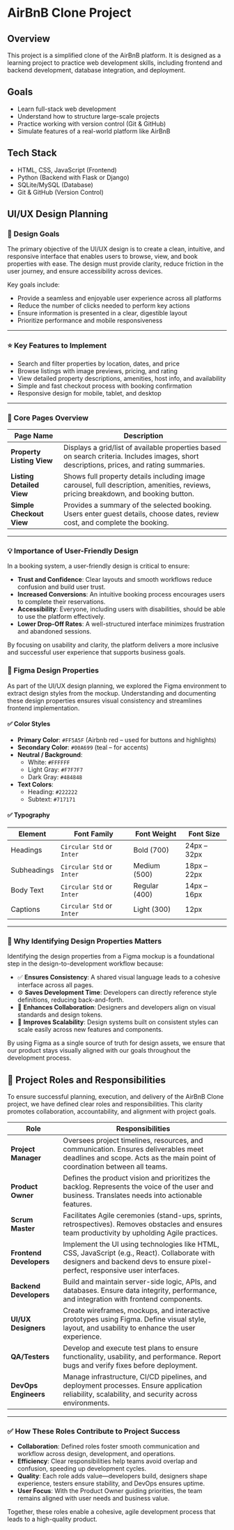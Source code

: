 # AirBnB Clone Project

## Overview

This project is a simplified clone of the AirBnB platform. It is designed as a learning project to practice web development skills, including frontend and backend development, database integration, and deployment.

## Goals

- Learn full-stack web development
- Understand how to structure large-scale projects
- Practice working with version control (Git & GitHub)
- Simulate features of a real-world platform like AirBnB

## Tech Stack

- HTML, CSS, JavaScript (Frontend)
- Python (Backend with Flask or Django)
- SQLite/MySQL (Database)
- Git & GitHub (Version Control)


## UI/UX Design Planning

### 🎯 Design Goals

The primary objective of the UI/UX design is to create a clean, intuitive, and responsive interface that enables users to browse, view, and book properties with ease. The design must provide clarity, reduce friction in the user journey, and ensure accessibility across devices.

Key goals include:
- Provide a seamless and enjoyable user experience across all platforms
- Reduce the number of clicks needed to perform key actions
- Ensure information is presented in a clear, digestible layout
- Prioritize performance and mobile responsiveness

---

### ⭐ Key Features to Implement

- Search and filter properties by location, dates, and price
- Browse listings with image previews, pricing, and rating
- View detailed property descriptions, amenities, host info, and availability
- Simple and fast checkout process with booking confirmation
- Responsive design for mobile, tablet, and desktop

---

### 📄 Core Pages Overview

| Page Name               | Description                                                                 |
|------------------------|-----------------------------------------------------------------------------|
| **Property Listing View** | Displays a grid/list of available properties based on search criteria. Includes images, short descriptions, prices, and rating summaries. |
| **Listing Detailed View** | Shows full property details including image carousel, full description, amenities, reviews, pricing breakdown, and booking button. |
| **Simple Checkout View**  | Provides a summary of the selected booking. Users enter guest details, choose dates, review cost, and complete the booking. |

---

### 💡 Importance of User-Friendly Design

In a booking system, a user-friendly design is critical to ensure:

- **Trust and Confidence**: Clear layouts and smooth workflows reduce confusion and build user trust.
- **Increased Conversions**: An intuitive booking process encourages users to complete their reservations.
- **Accessibility**: Everyone, including users with disabilities, should be able to use the platform effectively.
- **Lower Drop-Off Rates**: A well-structured interface minimizes frustration and abandoned sessions.

By focusing on usability and clarity, the platform delivers a more inclusive and successful user experience that supports business goals.


### 🎨 Figma Design Properties

As part of the UI/UX design planning, we explored the Figma environment to extract design styles from the mockup. Understanding and documenting these design properties ensures visual consistency and streamlines frontend implementation.

#### ✅ Color Styles

- **Primary Color**: `#FF5A5F` (Airbnb red – used for buttons and highlights)
- **Secondary Color**: `#00A699` (teal – for accents)
- **Neutral / Background**:
  - White: `#FFFFFF`
  - Light Gray: `#F7F7F7`
  - Dark Gray: `#484848`
- **Text Colors**:
  - Heading: `#222222`
  - Subtext: `#717171`

#### ✅ Typography

| Element        | Font Family     | Font Weight | Font Size |
|----------------|------------------|-------------|-----------|
| Headings       | `Circular Std` or `Inter` | Bold (700)   | 24px – 32px |
| Subheadings    | `Circular Std` or `Inter` | Medium (500) | 18px – 22px |
| Body Text      | `Circular Std` or `Inter` | Regular (400)| 14px – 16px |
| Captions       | `Circular Std` or `Inter` | Light (300)  | 12px        |

---

### 📌 Why Identifying Design Properties Matters

Identifying the design properties from a Figma mockup is a foundational step in the design-to-development workflow because:

- ✅ **Ensures Consistency**: A shared visual language leads to a cohesive interface across all pages.
- ⚙️ **Saves Development Time**: Developers can directly reference style definitions, reducing back-and-forth.
- 🧠 **Enhances Collaboration**: Designers and developers align on visual standards and design tokens.
- 📐 **Improves Scalability**: Design systems built on consistent styles can scale easily across new features and components.

By using Figma as a single source of truth for design assets, we ensure that our product stays visually aligned with our goals throughout the development process.


## 👥 Project Roles and Responsibilities

To ensure successful planning, execution, and delivery of the AirBnB Clone project, we have defined clear roles and responsibilities. This clarity promotes collaboration, accountability, and alignment with project goals.

| Role               | Responsibilities                                                                                          |
|--------------------|-----------------------------------------------------------------------------------------------------------|
| **Project Manager** | Oversees project timelines, resources, and communication. Ensures deliverables meet deadlines and scope. Acts as the main point of coordination between all teams. |
| **Product Owner**   | Defines the product vision and prioritizes the backlog. Represents the voice of the user and business. Translates needs into actionable features. |
| **Scrum Master**    | Facilitates Agile ceremonies (stand-ups, sprints, retrospectives). Removes obstacles and ensures team productivity by upholding Agile practices. |
| **Frontend Developers** | Implement the UI using technologies like HTML, CSS, JavaScript (e.g., React). Collaborate with designers and backend devs to ensure pixel-perfect, responsive user interfaces. |
| **Backend Developers** | Build and maintain server-side logic, APIs, and databases. Ensure data integrity, performance, and integration with frontend components. |
| **UI/UX Designers** | Create wireframes, mockups, and interactive prototypes using Figma. Define visual style, layout, and usability to enhance the user experience. |
| **QA/Testers**      | Develop and execute test plans to ensure functionality, usability, and performance. Report bugs and verify fixes before deployment. |
| **DevOps Engineers**| Manage infrastructure, CI/CD pipelines, and deployment processes. Ensure application reliability, scalability, and security across environments. |

---

### ✅ How These Roles Contribute to Project Success

- **Collaboration**: Defined roles foster smooth communication and workflow across design, development, and operations.
- **Efficiency**: Clear responsibilities help teams avoid overlap and confusion, speeding up development cycles.
- **Quality**: Each role adds value—developers build, designers shape experience, testers ensure stability, and DevOps ensures uptime.
- **User Focus**: With the Product Owner guiding priorities, the team remains aligned with user needs and business value.

Together, these roles enable a cohesive, agile development process that leads to a high-quality product.


